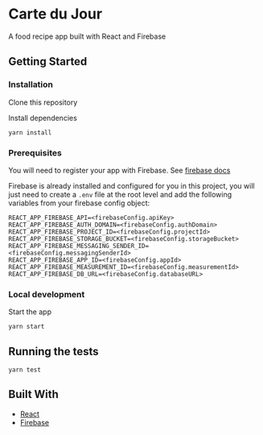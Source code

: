 # Carte du Jour

A food recipe app built with React and Firebase

## Getting Started

### Installation

Clone this repository

Install dependencies
```
yarn install
```

### Prerequisites

You will need to register your app with Firebase. See [firebase docs](https://firebase.google.com/docs/web/setup)

Firebase is already installed and configured for you in this project, you will just need to create a ```.env``` file at the root level and add the following variables from your firebase config object:
```
REACT_APP_FIREBASE_API=<firebaseConfig.apiKey>
REACT_APP_FIREBASE_AUTH_DOMAIN=<firebaseConfig.authDomain>
REACT_APP_FIREBASE_PROJECT_ID=<firebaseConfig.projectId>
REACT_APP_FIREBASE_STORAGE_BUCKET=<firebaseConfig.storageBucket>
REACT_APP_FIREBASE_MESSAGING_SENDER_ID=<firebaseConfig.messagingSenderId>
REACT_APP_FIREBASE_APP_ID=<firebaseConfig.appId>
REACT_APP_FIREBASE_MEASUREMENT_ID=<firebaseConfig.measurementId>
REACT_APP_FIREBASE_DB_URL=<firebaseConfig.databaseURL>
```

### Local development

Start the app
```
yarn start
```

## Running the tests

```
yarn test
```

## Built With

* [React](https://create-react-app.dev/)
* [Firebase](https://firebase.google.com/)

